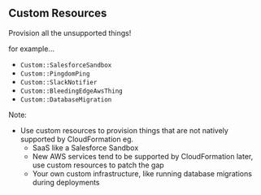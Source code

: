 ## Custom Resources

Provision all the unsupported things!

for example...

- `Custom::SalesforceSandbox`
- `Custom::PingdomPing`
- `Custom::SlackNotifier`
- `Custom::BleedingEdgeAwsThing`
- `Custom::DatabaseMigration`

Note:
- Use custom resources to provision things that are not natively supported by CloudFormation eg.
  - SaaS like a Salesforce Sandbox
  - New AWS services tend to be supported by CloudFormation later, use custom resources to patch the gap
  - Your own custom infrastructure, like running database migrations during deployments
